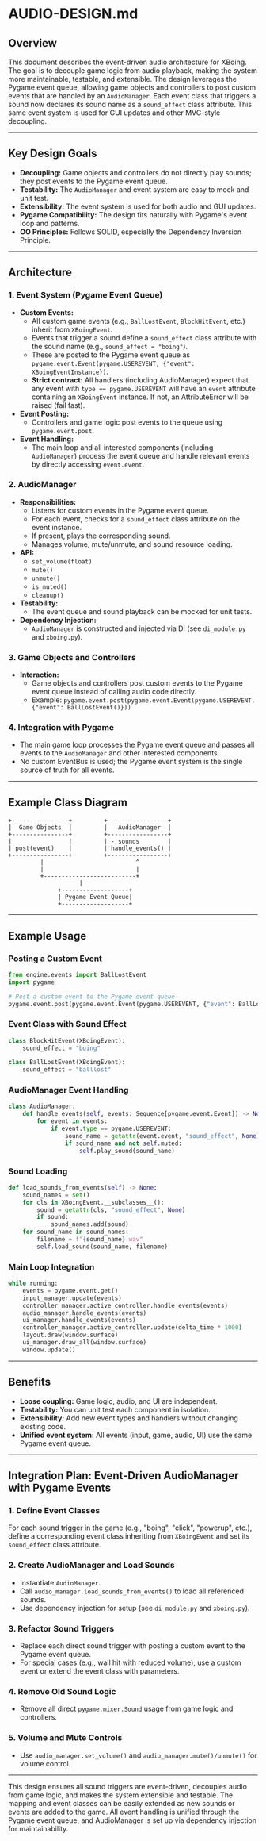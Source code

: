 # AUDIO-DESIGN.md

## Overview

This document describes the event-driven audio architecture for XBoing. The goal is to decouple game logic from audio playback, making the system more maintainable, testable, and extensible. The design leverages the Pygame event queue, allowing game objects and controllers to post custom events that are handled by an `AudioManager`. Each event class that triggers a sound now declares its sound name as a `sound_effect` class attribute. This same event system is used for GUI updates and other MVC-style decoupling.

---

## Key Design Goals

- **Decoupling:** Game objects and controllers do not directly play sounds; they post events to the Pygame event queue.
- **Testability:** The `AudioManager` and event system are easy to mock and unit test.
- **Extensibility:** The event system is used for both audio and GUI updates.
- **Pygame Compatibility:** The design fits naturally with Pygame's event loop and patterns.
- **OO Principles:** Follows SOLID, especially the Dependency Inversion Principle.

---

## Architecture

### 1. Event System (Pygame Event Queue)

- **Custom Events:**
  - All custom game events (e.g., `BallLostEvent`, `BlockHitEvent`, etc.) inherit from `XBoingEvent`.
  - Events that trigger a sound define a `sound_effect` class attribute with the sound name (e.g., `sound_effect = "boing"`).
  - These are posted to the Pygame event queue as `pygame.event.Event(pygame.USEREVENT, {"event": XBoingEventInstance})`.
  - **Strict contract:** All handlers (including AudioManager) expect that any event with `type == pygame.USEREVENT` will have an `event` attribute containing an `XBoingEvent` instance. If not, an AttributeError will be raised (fail fast).
- **Event Posting:**
  - Controllers and game logic post events to the queue using `pygame.event.post`.
- **Event Handling:**
  - The main loop and all interested components (including `AudioManager`) process the event queue and handle relevant events by directly accessing `event.event`.

### 2. AudioManager

- **Responsibilities:**
  - Listens for custom events in the Pygame event queue.
  - For each event, checks for a `sound_effect` class attribute on the event instance.
  - If present, plays the corresponding sound.
  - Manages volume, mute/unmute, and sound resource loading.
- **API:**
  - `set_volume(float)`
  - `mute()`
  - `unmute()`
  - `is_muted()`
  - `cleanup()`
- **Testability:**
  - The event queue and sound playback can be mocked for unit tests.
- **Dependency Injection:**
  - `AudioManager` is constructed and injected via DI (see `di_module.py` and `xboing.py`).

### 3. Game Objects and Controllers

- **Interaction:**
  - Game objects and controllers post custom events to the Pygame event queue instead of calling audio code directly.
  - Example: `pygame.event.post(pygame.event.Event(pygame.USEREVENT, {"event": BallLostEvent()}))`

### 4. Integration with Pygame

- The main game loop processes the Pygame event queue and passes all events to the `AudioManager` and other interested components.
- No custom EventBus is used; the Pygame event system is the single source of truth for all events.

---

## Example Class Diagram

```
+----------------+         +-----------------+
|  Game Objects  |         |   AudioManager  |
+----------------+         +-----------------+
|                |         | - sounds        |
| post(event)    |         | handle_events() |
+----------------+         +-----------------+
         |                          ^
         |                          |
         +--------------------------+
                    |
              +-------------------+
              | Pygame Event Queue|
              +-------------------+
```

---

## Example Usage

### Posting a Custom Event

```python
from engine.events import BallLostEvent
import pygame

# Post a custom event to the Pygame event queue
pygame.event.post(pygame.event.Event(pygame.USEREVENT, {"event": BallLostEvent()}))
```

### Event Class with Sound Effect

```python
class BlockHitEvent(XBoingEvent):
    sound_effect = "boing"

class BallLostEvent(XBoingEvent):
    sound_effect = "balllost"
```

### AudioManager Event Handling

```python
class AudioManager:
    def handle_events(self, events: Sequence[pygame.event.Event]) -> None:
        for event in events:
            if event.type == pygame.USEREVENT:
                sound_name = getattr(event.event, "sound_effect", None)
                if sound_name and not self.muted:
                    self.play_sound(sound_name)
```

### Sound Loading

```python
def load_sounds_from_events(self) -> None:
    sound_names = set()
    for cls in XBoingEvent.__subclasses__():
        sound = getattr(cls, "sound_effect", None)
        if sound:
            sound_names.add(sound)
    for sound_name in sound_names:
        filename = f"{sound_name}.wav"
        self.load_sound(sound_name, filename)
```

### Main Loop Integration

```python
while running:
    events = pygame.event.get()
    input_manager.update(events)
    controller_manager.active_controller.handle_events(events)
    audio_manager.handle_events(events)
    ui_manager.handle_events(events)
    controller_manager.active_controller.update(delta_time * 1000)
    layout.draw(window.surface)
    ui_manager.draw_all(window.surface)
    window.update()
```

---

## Benefits

- **Loose coupling:** Game logic, audio, and UI are independent.
- **Testability:** You can unit test each component in isolation.
- **Extensibility:** Add new event types and handlers without changing existing code.
- **Unified event system:** All events (input, game, audio, UI) use the same Pygame event queue.

---

## Integration Plan: Event-Driven AudioManager with Pygame Events

### 1. Define Event Classes
For each sound trigger in the game (e.g., "boing", "click", "powerup", etc.), define a corresponding event class inheriting from `XBoingEvent` and set its `sound_effect` class attribute.

### 2. Create AudioManager and Load Sounds
- Instantiate `AudioManager`.
- Call `audio_manager.load_sounds_from_events()` to load all referenced sounds.
- Use dependency injection for setup (see `di_module.py` and `xboing.py`).

### 3. Refactor Sound Triggers
- Replace each direct sound trigger with posting a custom event to the Pygame event queue.
- For special cases (e.g., wall hit with reduced volume), use a custom event or extend the event class with parameters.

### 4. Remove Old Sound Logic
- Remove all direct `pygame.mixer.Sound` usage from game logic and controllers.

### 5. Volume and Mute Controls
- Use `audio_manager.set_volume()` and `audio_manager.mute()/unmute()` for volume control.

---

This design ensures all sound triggers are event-driven, decouples audio from game logic, and makes the system extensible and testable. The mapping and event classes can be easily extended as new sounds or events are added to the game. All event handling is unified through the Pygame event queue, and AudioManager is set up via dependency injection for maintainability. 